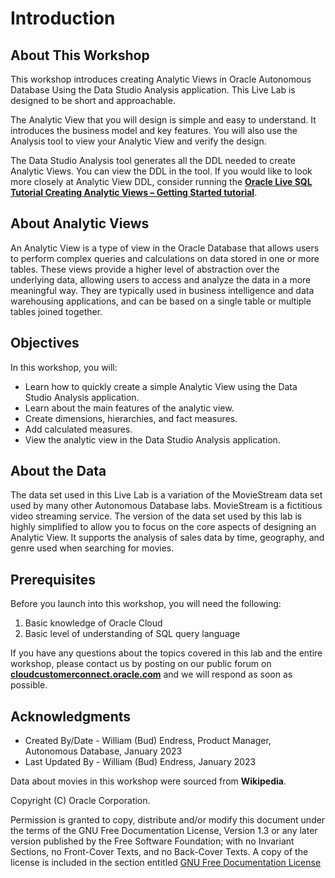 # Introduction

## About This Workshop

This workshop introduces creating Analytic Views in Oracle Autonomous Database Using the Data Studio Analysis application.  This Live Lab is designed to be short and approachable.

The Analytic View that you will design is simple and easy to understand.  It introduces the business model and key features.  You will also use the Analysis tool to view your Analytic View and verify the design.

The Data Studio Analysis tool generates all the DDL needed to create Analytic Views. You can view the DDL in the tool.  If you would like to look more closely at Analytic View DDL, consider running the **[Oracle Live SQL Tutorial Creating Analytic Views – Getting Started tutorial](https://livesql.oracle.com/apex/livesql/file/tutorial_EDVE861IID1QUD1NIUPU5ALEW.html)**.

## About Analytic Views

An Analytic View is a type of view in the Oracle Database that allows users to perform complex queries and calculations on data stored in one or more tables. These views provide a higher level of abstraction over the underlying data, allowing users to access and analyze the data in a more meaningful way. They are typically used in business intelligence and data warehousing applications, and can be based on a single table or multiple tables joined together.

## Objectives

In this workshop, you will:

- Learn how to quickly create a simple Analytic View using the Data Studio Analysis application.
- Learn about the main features of the analytic view.
- Create dimensions, hierarchies, and fact measures.
- Add calculated measures.
- View the analytic view in the Data Studio Analysis application.

## About the Data

The data set used in this Live Lab is a variation of the MovieStream data set used by many other Autonomous Database labs.  MovieStream is a fictitious video streaming service.  The version of the data set used by this lab is highly simplified to allow you to focus on the core aspects of designing an Analytic View. It supports the analysis of sales data by time, geography, and genre used when searching for movies.

## Prerequisites

Before you launch into this workshop, you will need the following:

1. Basic knowledge of Oracle Cloud
2. Basic level of understanding of SQL query language

If you have any questions about the topics covered in this lab and the entire workshop, please contact us by posting on our public forum on **[cloudcustomerconnect.oracle.com](https://cloudcustomerconnect.oracle.com/resources/32a53f8587/)**  and we will respond as soon as possible.

## Acknowledgments

- Created By/Date - William (Bud) Endress, Product Manager, Autonomous Database, January 2023
- Last Updated By - William (Bud) Endress, January 2023

Data about movies in this workshop were sourced from **Wikipedia**.

Copyright (C)  Oracle Corporation.

Permission is granted to copy, distribute and/or modify this document
under the terms of the GNU Free Documentation License, Version 1.3
or any later version published by the Free Software Foundation;
with no Invariant Sections, no Front-Cover Texts, and no Back-Cover Texts.
A copy of the license is included in the section entitled [GNU Free Documentation License](files/gnu-free-documentation-license.txt)